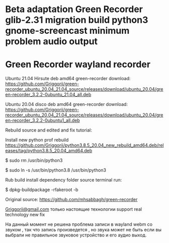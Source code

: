 # Beta adaptation Green Recorder glib-2.31 migration build python3 gnome-screencast minimum problem audio output

# Green Recorder wayland recorder

Ubuntu 21.04 Hirsute deb amd64 green-recorder download: https://github.com/Griggorii/green-recorder_ubuntu_20.04_21.04_source/releases/download/ubuntu_20.04/green-recorder_3.2.2-0ubuntu_21.04_all.deb

Ubuntu 20.04 disco deb amd64 green-recorder download: https://github.com/Griggorii/green-recorder_ubuntu_20.04_21.04_source/releases/download/ubuntu_20.04/green-recorder_3.2.2-0ubuntu1_all.deb

Rebuild source and edited and fix tutorial:

Install new python prof rebuild https://github.com/Griggorii/python3.8.5_20.04_new_rebuild_amd64.deb/releases/tag/python3.8.5_20.04_amd64.deb

$ sudo rm /usr/bin/python3

$ sudo ln -s /usr/bin/python3.8 /usr/bin/python3

Rub build install dependency folder source terminal run:

$ dpkg-buildpackage -rfakeroot -b
    
Original source: https://github.com/mhsabbagh/green-recorder

Griggorii@gmail.com только настоящие технологии support real technology new fix

На данный момент не решена проблема записи в wayland webm со звуком , так что запись произведется , но звука может не быть если вы выбрали не правильное звуковое устройство и его аудио выход.


    
    
   





